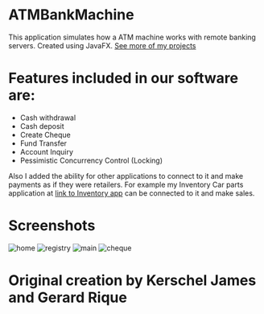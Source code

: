 # ATMBankMachine
This application simulates how a ATM machine works with remote banking servers. Created using JavaFX. [See more of my projects](https://github.com/Kerschel)

# Features included in our software are:
* Cash withdrawal
* Cash deposit
* Create Cheque
* Fund Transfer
* Account Inquiry 
* Pessimistic Concurrency Control (Locking)

Also I added the ability for other applications to connect to it and make payments as if they were retailers.
For example my Inventory Car parts application at [link to Inventory app](https://github.com/Kerschel/Inventory-Management-using-RMI) can be connected to it and make sales.

# Screenshots

![home](https://user-images.githubusercontent.com/17114163/39091632-e4d18a9c-45c5-11e8-94ba-76afdc1297fc.PNG)
![registry](https://user-images.githubusercontent.com/17114163/39091633-e8857068-45c5-11e8-9740-275f2e37bd65.PNG)
![main](https://user-images.githubusercontent.com/17114163/39091635-ed14bf94-45c5-11e8-92ec-7159a16fbd1a.PNG)
![cheque](https://user-images.githubusercontent.com/17114163/39091636-ed39c096-45c5-11e8-83e8-6e23e366b05b.PNG)



# Original creation by Kerschel James and Gerard Rique
